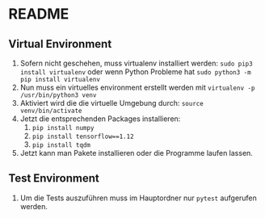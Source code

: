 # README #

## Virtual Environment ##

1. Sofern nicht geschehen, muss virtualenv installiert werden: `sudo pip3 install virtualenv` oder wenn Python Probleme hat `sudo python3 -m pip install virtualenv`
2. Nun muss ein virtuelles environment erstellt werden mit `virtualenv -p /usr/bin/python3 venv`
3. Aktiviert wird die die virtuelle Umgebung durch: `source venv/bin/activate`
4. Jetzt die entsprechenden Packages installieren:
    1. `pip install numpy`
    2. `pip install tensorflow==1.12`
    3. `pip install tqdm`
5. Jetzt kann man Pakete installieren oder die Programme laufen lassen.


## Test Environment ##

1. Um die Tests auszuführen muss im Hauptordner nur `pytest` aufgerufen werden.

